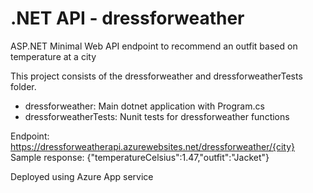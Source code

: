 # .NET API - dressforweather 
ASP.NET Minimal Web API endpoint to recommend an outfit based on temperature at a city

This project consists of the dressforweather and dressforweatherTests folder.
- dressforweather: Main dotnet application with Program.cs
- dressforweatherTests: Nunit tests for dressforweather functions

Endpoint: https://dressforweatherapi.azurewebsites.net/dressforweather/{city}
Sample response: {"temperatureCelsius":1.47,"outfit":"Jacket"}

Deployed using Azure App service
